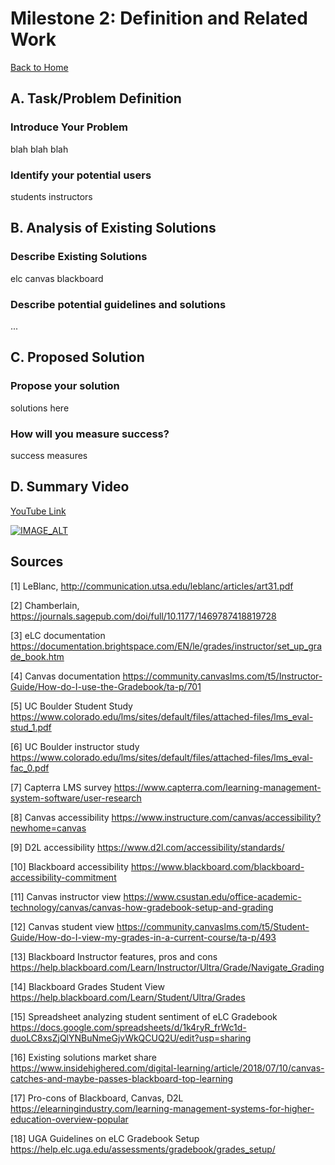 # Milestone 2: Definition and Related Work
[Back to Home](https://matzomt.github.io/csci4800/)

## A. Task/Problem Definition
### Introduce Your Problem
blah blah blah
### Identify your potential users
students
instructors 

## B. Analysis of Existing Solutions
### Describe Existing Solutions
elc
canvas
blackboard

### Describe potential guidelines and solutions
...

## C. Proposed Solution
### Propose your solution
solutions here
### How will you measure success?
success measures

## D. Summary Video
[YouTube Link](https://www.youtube.com/watch?v=XVW4yPxPOwY)

[![IMAGE_ALT](https://img.youtube.com/vi/XVW4yPxPOwY/maxresdefault.jpg)](https://www.youtube.com/watch?v=XVW4yPxPOwY)

## Sources
[1] LeBlanc, http://communication.utsa.edu/leblanc/articles/art31.pdf

[2] Chamberlain, https://journals.sagepub.com/doi/full/10.1177/1469787418819728

[3] eLC documentation https://documentation.brightspace.com/EN/le/grades/instructor/set_up_grade_book.htm

[4] Canvas documentation https://community.canvaslms.com/t5/Instructor-Guide/How-do-I-use-the-Gradebook/ta-p/701

[5] UC Boulder Student Study
https://www.colorado.edu/lms/sites/default/files/attached-files/lms_eval-stud_1.pdf

[6] UC Boulder instructor study https://www.colorado.edu/lms/sites/default/files/attached-files/lms_eval-fac_0.pdf

[7] Capterra LMS survey https://www.capterra.com/learning-management-system-software/user-research

[8] Canvas accessibility https://www.instructure.com/canvas/accessibility?newhome=canvas

[9] D2L accessibility https://www.d2l.com/accessibility/standards/

[10] Blackboard accessibility https://www.blackboard.com/blackboard-accessibility-commitment

[11] Canvas instructor view https://www.csustan.edu/office-academic-technology/canvas/canvas-how-gradebook-setup-and-grading

[12] Canvas student view https://community.canvaslms.com/t5/Student-Guide/How-do-I-view-my-grades-in-a-current-course/ta-p/493

[13] Blackboard Instructor features, pros and cons
https://help.blackboard.com/Learn/Instructor/Ultra/Grade/Navigate_Grading

[14] Blackboard Grades Student View
https://help.blackboard.com/Learn/Student/Ultra/Grades

[15] Spreadsheet analyzing student sentiment of eLC Gradebook
https://docs.google.com/spreadsheets/d/1k4ryR_frWc1d-duoLC8xsZjQlYNBuNmeGjvWkQCUQ2U/edit?usp=sharing

[16] Existing solutions market share
https://www.insidehighered.com/digital-learning/article/2018/07/10/canvas-catches-and-maybe-passes-blackboard-top-learning

[17] Pro-cons of Blackboard, Canvas, D2L
https://elearningindustry.com/learning-management-systems-for-higher-education-overview-popular

[18] UGA Guidelines on eLC Gradebook Setup
https://help.elc.uga.edu/assessments/gradebook/grades_setup/
